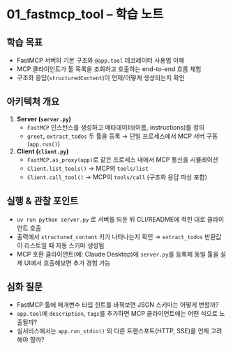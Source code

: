# 01_fastmcp_tool – 학습 노트

## 학습 목표
- FastMCP 서버의 기본 구조와 `@app.tool` 데코레이터 사용법 이해
- MCP 클라이언트가 툴 목록을 조회하고 호출하는 end-to-end 흐름 체험
- 구조화 응답(`structuredContent`)이 언제/어떻게 생성되는지 확인

## 아키텍처 개요
1. **Server (`server.py`)**
   - `FastMCP` 인스턴스를 생성하고 메타데이터(이름, instructions)를 정의
   - `greet`, `extract_todos` 두 툴을 등록 → 단일 프로세스에서 MCP 서버 구동 (`app.run()`)
2. **Client (`client.py`)**
   - `FastMCP.as_proxy(app)`로 같은 프로세스 내에서 MCP 통신을 시뮬레이션
   - `Client.list_tools()` → MCP의 `tools/list`
   - `Client.call_tool()` → MCP의 `tools/call` (구조화 응답 파싱 포함)

## 실행 & 관찰 포인트
- `uv run python server.py` 로 서버를 띄운 뒤 CLI/README에 적힌 대로 클라이언트 호출
- 출력에서 `structured_content` 키가 나타나는지 확인 → `extract_todos` 반환값이 리스트일 때 자동 스키마 생성됨
- MCP 호환 클라이언트(예: Claude Desktop)에 `server.py`를 등록해 동일 툴을 실제 UI에서 호출해보면 추가 경험 가능

## 심화 질문
- FastMCP 툴에 매개변수 타입 힌트를 바꿔보면 JSON 스키마는 어떻게 변할까?
- `app.tool`에 `description`, `tags`를 추가하면 MCP 클라이언트에는 어떤 식으로 노출될까?
- 실서비스에서는 `app.run_stdio()` 외 다른 트랜스포트(HTTP, SSE)를 언제 고려해야 할까?
